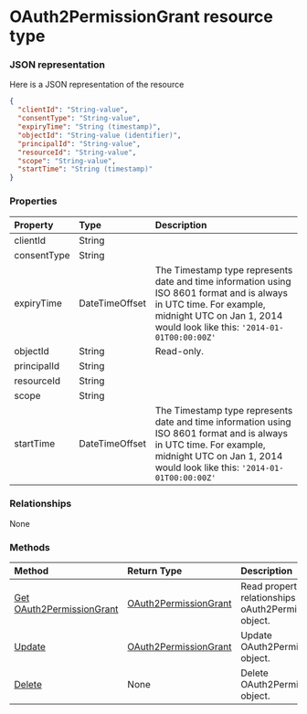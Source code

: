 # OAuth2PermissionGrant resource type



### JSON representation

Here is a JSON representation of the resource

<!-- {
  "blockType": "resource",
  "optionalProperties": [

  ],
  "@odata.type": "microsoft.graph.oauth2permissiongrant"
}-->

```json
{
  "clientId": "String-value",
  "consentType": "String-value",
  "expiryTime": "String (timestamp)",
  "objectId": "String-value (identifier)",
  "principalId": "String-value",
  "resourceId": "String-value",
  "scope": "String-value",
  "startTime": "String (timestamp)"
}

```
### Properties
| Property	   | Type	|Description|
|:---------------|:--------|:----------|
|clientId|String||
|consentType|String||
|expiryTime|DateTimeOffset|The Timestamp type represents date and time information using ISO 8601 format and is always in UTC time. For example, midnight UTC on Jan 1, 2014 would look like this: `'2014-01-01T00:00:00Z'`|
|objectId|String| Read-only.|
|principalId|String||
|resourceId|String||
|scope|String||
|startTime|DateTimeOffset|The Timestamp type represents date and time information using ISO 8601 format and is always in UTC time. For example, midnight UTC on Jan 1, 2014 would look like this: `'2014-01-01T00:00:00Z'`|

### Relationships
None


### Methods

| Method		   | Return Type	|Description|
|:---------------|:--------|:----------|
|[Get OAuth2PermissionGrant](../api/oauth2permissiongrant_get.md) | [OAuth2PermissionGrant](oauth2permissiongrant.md) |Read properties and relationships of oAuth2PermissionGrant object.|
|[Update](../api/oauth2permissiongrant_update.md) | [OAuth2PermissionGrant](oauth2permissiongrant.md)	|Update OAuth2PermissionGrant object. |
|[Delete](../api/oauth2permissiongrant_delete.md) | None |Delete OAuth2PermissionGrant object. |

<!-- uuid: cfe36506-792b-4056-b896-443ba1deaf72
2015-10-25 11:57:35 UTC -->
<!-- {
  "type": "#page.annotation",
  "description": "OAuth2PermissionGrant resource",
  "keywords": "",
  "section": "documentation",
  "tocPath": ""
}-->